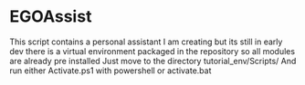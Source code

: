 # EGOAssist
This script contains a personal assistant I am creating but its still in early dev there is a virtual environment packaged in the repository so all modules are already pre installed
Just move to the directory tutorial_env/Scripts/
And run either Activate.ps1 with powershell or activate.bat

